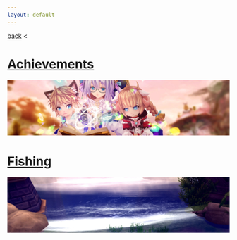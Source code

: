 ```yaml
---
layout: default
---
```


[back](../) <

# [Achievements](achievements/)
![Achievements](/assets/img/aura-kingdom/achievements-banner.jpg)

# [Fishing](fishing/)
![Fishing](/assets/img/aura-kingdom/fishing-banner.jpg)
